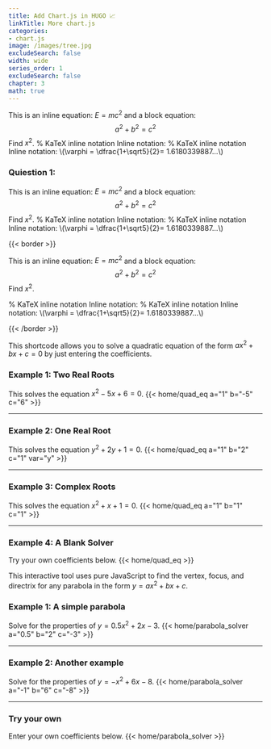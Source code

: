 ```yaml
---
title: Add Chart.js in HUGO 📈
linkTitle: More chart.js 
categories:
- chart.js
image: /images/tree.jpg
excludeSearch: false
width: wide
series_order: 1
excludeSearch: false
chapter: 3
math: true
---
```


This is an inline equation: $E = mc^2$ and a block equation: $$a^2 + b^2 = c^2$$ Find $x^2$. % KaTeX inline notation Inline notation: % KaTeX inline notation
Inline notation: \\(\varphi = \dfrac{1+\sqrt5}{2}= 1.6180339887…\\)

<!--more-->

### Quiestion 1:

This is an inline equation: $E = mc^2$ and a block equation: $$a^2 + b^2 = c^2$$ Find $x^2$. % KaTeX inline notation Inline notation: % KaTeX inline notation
Inline notation: \\(\varphi = \dfrac{1+\sqrt5}{2}= 1.6180339887…\\)

{{< border >}}

This is an inline equation: $E = mc^2$ and a block equation: $$a^2 + b^2 = c^2$$ Find $x^2$.

% KaTeX inline notation Inline notation: % KaTeX inline notation Inline notation: \\(\varphi = \dfrac{1+\sqrt5}{2}= 1.6180339887…\\)

{{< /border >}}


This shortcode allows you to solve a quadratic equation of the form $ax^2 + bx + c = 0$ by just entering the coefficients.

### Example 1: Two Real Roots
This solves the equation $x^2 - 5x + 6 = 0$.
{{< home/quad_eq a="1" b="-5" c="6" >}}

---

### Example 2: One Real Root
This solves the equation $y^2 + 2y + 1 = 0$.
{{< home/quad_eq a="1" b="2" c="1" var="y" >}}

---

### Example 3: Complex Roots
This solves the equation $x^2 + x + 1 = 0$.
{{< home/quad_eq a="1" b="1" c="1" >}}

---

### Example 4: A Blank Solver
Try your own coefficients below.
{{< home/quad_eq >}}


This interactive tool uses pure JavaScript to find the vertex, focus, and directrix for any parabola in the form $y = ax^2 + bx + c$.

### Example 1: A simple parabola
Solve for the properties of $y = 0.5x^2 + 2x - 3$.
{{< home/parabola_solver a="0.5" b="2" c="-3" >}}

---

### Example 2: Another example
Solve for the properties of $y = -x^2 + 6x - 8$.
{{< home/parabola_solver a="-1" b="6" c="-8" >}}

---

### Try your own
Enter your own coefficients below.
{{< home/parabola_solver >}}